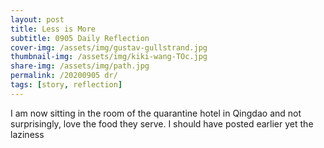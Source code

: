 ```yaml
---
layout: post
title: Less is More
subtitle: 0905 Daily Reflection
cover-img: /assets/img/gustav-gullstrand.jpg
thumbnail-img: /assets/img/kiki-wang-TOc.jpg
share-img: /assets/img/path.jpg
permalink: /20200905 dr/
tags: [story, reflection]
---
```


I am now sitting in the room of the quarantine hotel in Qingdao and not surprisingly, love the food they serve. I should have 
posted earlier yet the laziness
